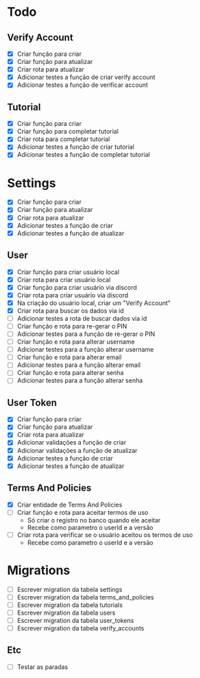 # Todo

## Verify Account

- [x] Criar função para criar
- [x] Criar função para atualizar
- [x] Criar rota para atualizar
- [x] Adicionar testes a função de criar verify account
- [x] Adicionar testes a função de verificar account

## Tutorial

- [x] Criar função para criar
- [x] Criar função para completar tutorial
- [x] Criar rota para completar tutorial
- [x] Adicionar testes a função de criar tutorial
- [x] Adicionar testes a função de completar tutorial

# Settings

- [x] Criar função para criar
- [x] Criar função para atualizar
- [x] Criar rota para atualizar
- [x] Adicionar testes a função de criar
- [x] Adicionar testes a função de atualizar

## User

- [x] Criar função para criar usuário local
- [x] Criar rota para criar usuário local
- [x] Criar função para criar usuário via discord
- [x] Criar rota para criar usuário via discord
- [x] Na criação do usuário local, criar um "Verify Account"
- [x] Criar rota para buscar os dados via id
- [ ] Adicionar testes a rota de buscar dados via id
- [ ] Criar função e rota para re-gerar o PIN
- [ ] Adicionar testes para a função de re-gerar o PIN
- [ ] Criar função e rota para alterar username
- [ ] Adicionar testes para a função alterar username
- [ ] Criar função e rota para alterar email
- [ ] Adicionar testes para a função alterar email
- [ ] Criar função e rota para alterar senha
- [ ] Adicionar testes para a função alterar senha

## User Token

- [x] Criar função para criar
- [x] Criar função para atualizar
- [x] Criar rota para atualizar
- [x] Adicionar validações a função de criar
- [x] Adicionar validações a função de atualizar
- [x] Adicionar testes a função de criar
- [x] Adicionar testes a função de atualizar

## Terms And Policies

- [x] Criar entidade de Terms And Policies
- [ ] Criar função e rota para aceitar termos de uso
  - Só criar o registro no banco quando ele aceitar
  - Recebe como parametro o userId e a versão
- [ ] Criar rota para verificar se o usuário aceitou os termos de uso
  - Recebe como parametro o userId e a versão

# Migrations

- [ ] Escrever migration da tabela settings
- [ ] Escrever migration da tabela terms_and_policies
- [ ] Escrever migration da tabela tutorials
- [ ] Escrever migration da tabela users
- [ ] Escrever migration da tabela user_tokens
- [ ] Escrever migration da tabela verify_accounts

## Etc

- [ ] Testar as paradas
